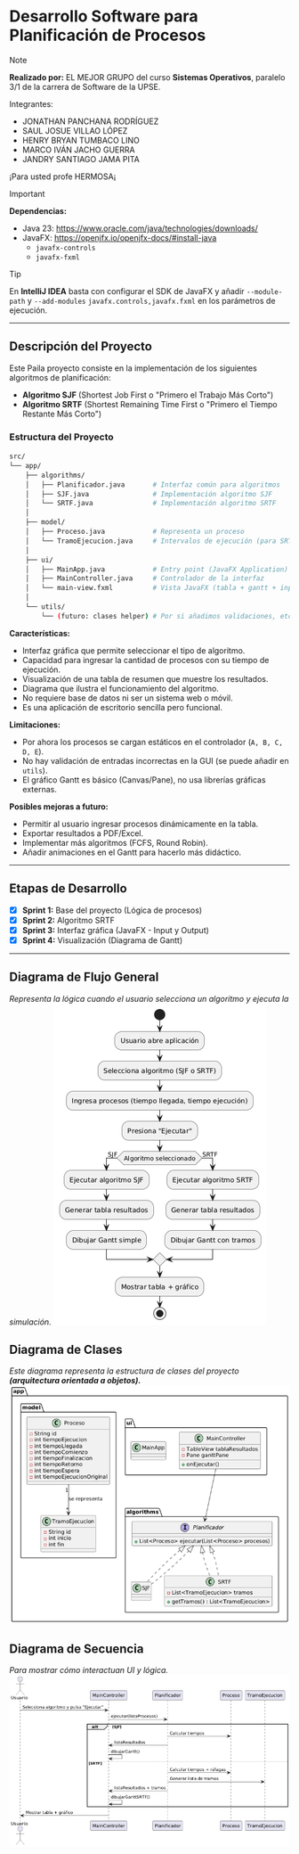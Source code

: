 # Desarrollo Software para Planificación de Procesos

>[!note]
> 
> **Realizado por:** EL MEJOR GRUPO del curso **Sistemas Operativos**, paralelo 3/1 de la carrera de Software de la UPSE.
> 
>Integrantes:
> - JONATHAN PANCHANA RODRÍGUEZ
> - SAUL JOSUE VILLAO LÓPEZ
> - HENRY BRYAN TUMBACO LINO
> - MARCO IVÁN JACHO GUERRA
> - JANDRY SANTIAGO JAMA PITA
> 
>¡Para usted profe HERMOSA¡

>[!important] 
> 
> **Dependencias:**
> - Java 23: https://www.oracle.com/java/technologies/downloads/
> - JavaFX: https://openjfx.io/openjfx-docs/#install-java
>   - `javafx-controls`
>   - `javafx-fxml`
>

>[!TIP]
> 
> En **IntelliJ IDEA** basta con configurar el SDK de JavaFX y añadir `--module-path` y `--add-modules` `javafx.controls,javafx.fxml` en los parámetros de ejecución.

---

## **Descripción del Proyecto**

Este Paila proyecto consiste en la implementación de los siguientes algoritmos de planificación:

- **Algoritmo SJF** (Shortest Job First o "Primero el Trabajo Más Corto")
- **Algoritmo SRTF** (Shortest Remaining Time First o "Primero el Tiempo Restante Más Corto")

### Estructura del Proyecto

```bash
src/
└── app/
    ├── algorithms/
    │   ├── Planificador.java       # Interfaz común para algoritmos
    │   ├── SJF.java                # Implementación algoritmo SJF
    │   └── SRTF.java               # Implementación algoritmo SRTF
    │
    ├── model/
    │   ├── Proceso.java            # Representa un proceso
    │   └── TramoEjecucion.java     # Intervalos de ejecución (para SRTF)
    │
    ├── ui/
    │   ├── MainApp.java            # Entry point (JavaFX Application)
    │   ├── MainController.java     # Controlador de la interfaz
    │   └── main-view.fxml          # Vista JavaFX (tabla + gantt + inputs)
    │
    └── utils/
        └── (futuro: clases helper) # Por si añadimos validaciones, etc.
```

**Características:**
- Interfaz gráfica que permite seleccionar el tipo de algoritmo.
- Capacidad para ingresar la cantidad de procesos con su tiempo de ejecución.
- Visualización de una tabla de resumen que muestre los resultados.
- Diagrama que ilustra el funcionamiento del algoritmo.
- No requiere base de datos ni ser un sistema web o móvil.
- Es una aplicación de escritorio sencilla pero funcional.

**Limitaciones:**
- Por ahora los procesos se cargan estáticos en el controlador (`A, B, C, D, E`).
- No hay validación de entradas incorrectas en la GUI (se puede añadir en `utils`).
- El gráfico Gantt es básico (Canvas/Pane), no usa librerías gráficas externas.

**Posibles mejoras a futuro:**
- Permitir al usuario ingresar procesos dinámicamente en la tabla.
- Exportar resultados a PDF/Excel.
- Implementar más algoritmos (FCFS, Round Robin).
- Añadir animaciones en el Gantt para hacerlo más didáctico.

---
## Etapas de Desarrollo
- [X] **Sprint 1:** Base del proyecto (Lógica de procesos)
- [X] **Sprint 2:** Algoritmo SRTF
- [X] **Sprint 3:** Interfaz gráfica (JavaFX - Input y Output)
- [X] **Sprint 4:** Visualización (Diagrama de Gantt)

---
## Diagrama de Flujo General
_Representa la lógica cuando el usuario selecciona un algoritmo y ejecuta la simulación._
![flujoGeneral.png](img/flujoGeneral.png)

## Diagrama de Clases 
_Este diagrama representa la estructura de clases del proyecto **(arquitectura orientada a objetos).**_
![clases.png](img/clases.png)

## Diagrama de Secuencia
_Para mostrar cómo interactuan UI y lógica._
![secuencia.png](img/secuencia.png)